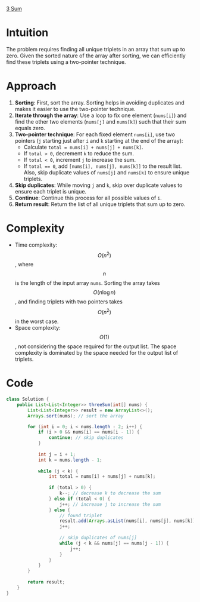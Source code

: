 [3 Sum](https://leetcode.com/problems/3sum/?envType=study-plan-v2&envId=top-interview-150)

# Intuition
The problem requires finding all unique triplets in an array that sum up to zero. Given the sorted nature of the array after sorting, we can efficiently find these triplets using a two-pointer technique.

# Approach
1. **Sorting**: First, sort the array. Sorting helps in avoiding duplicates and makes it easier to use the two-pointer technique.
2. **Iterate through the array**: Use a loop to fix one element (`nums[i]`) and find the other two elements (`nums[j]` and `nums[k]`) such that their sum equals zero.
3. **Two-pointer technique**: For each fixed element `nums[i]`, use two pointers (`j` starting just after `i` and `k` starting at the end of the array):
   - Calculate `total = nums[i] + nums[j] + nums[k]`.
   - If `total > 0`, decrement `k` to reduce the sum.
   - If `total < 0`, increment `j` to increase the sum.
   - If `total == 0`, add `[nums[i], nums[j], nums[k]]` to the result list. Also, skip duplicate values of `nums[j]` and `nums[k]` to ensure unique triplets.
4. **Skip duplicates**: While moving `j` and `k`, skip over duplicate values to ensure each triplet is unique.
5. **Continue**: Continue this process for all possible values of `i`.
6. **Return result**: Return the list of all unique triplets that sum up to zero.

# Complexity
- Time complexity: $$O(n^2)$$, where $$n$$ is the length of the input array `nums`. Sorting the array takes $$O(n \log n)$$, and finding triplets with two pointers takes $$O(n^2)$$ in the worst case.
- Space complexity: $$O(1)$$, not considering the space required for the output list. The space complexity is dominated by the space needed for the output list of triplets.

# Code
```java
class Solution {
    public List<List<Integer>> threeSum(int[] nums) {
        List<List<Integer>> result = new ArrayList<>();
        Arrays.sort(nums); // sort the array

        for (int i = 0; i < nums.length - 2; i++) {
            if (i > 0 && nums[i] == nums[i - 1]) {
                continue; // skip duplicates
            }
            
            int j = i + 1;
            int k = nums.length - 1;
            
            while (j < k) {
                int total = nums[i] + nums[j] + nums[k];
                
                if (total > 0) {
                    k--; // decrease k to decrease the sum
                } else if (total < 0) {
                    j++; // increase j to increase the sum
                } else {
                    // found triplet
                    result.add(Arrays.asList(nums[i], nums[j], nums[k]));
                    j++;
                    
                    // skip duplicates of nums[j]
                    while (j < k && nums[j] == nums[j - 1]) {
                        j++;
                    }
                }
            }
        }
        
        return result;
    }
}
```